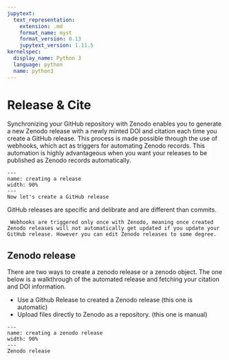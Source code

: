 ```yaml
---
jupytext:
  text_representation:
    extension: .md
    format_name: myst
    format_version: 0.13
    jupytext_version: 1.11.5
kernelspec:
  display_name: Python 3
  language: python
  name: python3
---
```


# Release & Cite

Synchronizing your GitHub repository with Zenodo enables you to generate a new Zenodo release with a newly minted DOI and citation each time you create a GitHub release. This process is made possible through the use of webhooks, which act as triggers for automating Zenodo records. This automation is highly advantageous when you want your releases to be published as Zenodo records automatically.

```{figure} images/create-release.gif
---
name: creating a release
width: 90%
---
Now let's create a GitHub release
```

GitHub releases are specific and delibrate and are different than commits.

```{note}
 Webhooks are triggered only once with Zenodo, meaning once created Zenodo releases will not automatically get updated if you update your GitHub release. However you can edit Zenodo releases to some degree.
```

## Zenodo release

There are two ways to create a zenodo release or a zenodo object. The one below is a walkthrough of the automated release and fetching your citation and DOI information.
* Use a Github Release to created a Zenodo release (this one is automatic)
* Upload files directly to Zenodo as a repository. (this one is manual)

```{figure} images/zenodo-release.gif
---
name: creating a zenodo release
width: 90%
---
Zenodo release
```
